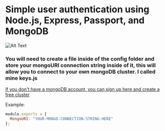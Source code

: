 # Simple user authentication using Node.js, Express, Passport, and MongoDB

![Alt Text](https://i.imgur.com/gDNWPy6.gif)

### You will need to create a file inside of the config folder and store your mongoURI connection string inside of it, this will allow you to connect to your own mongoDB cluster. I called mine keys.js

[If you don't have a mongoDB account, you can sign up here and create a free cluster](https://www.mongodb.com/cloud)

Example:

```javascript
module.exports = {
  MongoURI: "YOUR-MONGO-CONNECTION-STRING-HERE"
};
```
